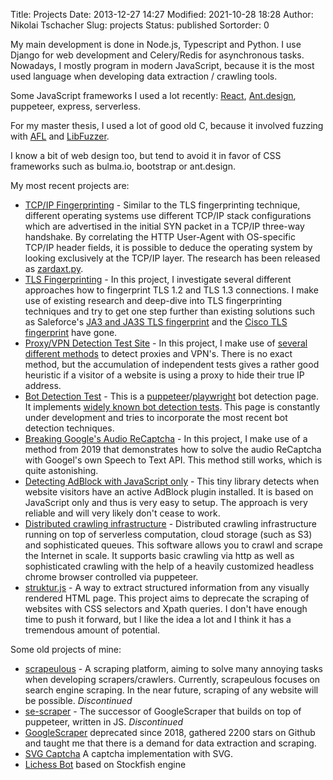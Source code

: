Title: Projects
Date: 2013-12-27 14:27
Modified: 2021-10-28 18:28
Author: Nikolai Tschacher
Slug: projects
Status: published
Sortorder: 0

My main development is done in Node.js, Typescript and Python. I use Django for web development and Celery/Redis for asynchronous tasks. Nowadays, I mostly program in modern JavaScript, because it is the most used language when developing data extraction / crawling tools.

Some JavaScript frameworks I used a lot recently: [React](https://reactjs.org/), [Ant.design](https://ant.design/), puppeteer, express, serverless.

For my master thesis, I used a lot of good old C, because it involved fuzzing with [AFL](https://github.com/google/AFL) and [LibFuzzer](https://llvm.org/docs/LibFuzzer.html).

I know a bit of web design too, but tend to avoid it in favor of CSS frameworks such as bulma.io, bootstrap or ant.design.

My most recent projects are:

- [TCP/IP Fingerprinting](https://incolumitas.com/pages/TCP-IP-Fingerprint/) - Similar to the TLS fingerprinting technique, different operating systems use different TCP/IP stack configurations which are advertised in the initial SYN packet in a TCP/IP three-way handshake. By correlating the HTTP User-Agent with OS-specific TCP/IP header fields, it is possible to deduce the operating system by looking exclusively at the TCP/IP layer. The research has been released as [zardaxt.py](https://github.com/NikolaiT/zardaxt).
- [TLS Fingerprinting](https://incolumitas.com/pages/TLS-Fingerprint/) - In this project, I investigate several different approaches how to fingerprint TLS 1.2 and TLS 1.3 connections. I make use of existing research and deep-dive into TLS fingerprinting techniques and try to get one step further than existing solutions such as Saleforce's [JA3 and JA3S TLS fingerprint](https://github.com/salesforce/ja3) and the [Cisco TLS fingerprint](https://github.com/cisco/joy) have gone.
- [Proxy/VPN Detection Test Site](https://bot.incolumitas.com/proxy_detect.html) - In this project, I make use of [several different methods](https://incolumitas.com/2021/10/16/7-different-ways-to-detect-proxies/) to detect proxies and VPN's. There is no exact method, but the accumulation of independent tests gives a rather good heuristic if a visitor of a website is using a proxy to hide their true IP address.
- [Bot Detection Test](https://bot.incolumitas.com) - This is a [puppeteer](https://github.com/puppeteer/puppeteer)/[playwright](https://github.com/microsoft/playwright) bot detection page. It implements [widely known bot detection tests](https://github.com/berstend/puppeteer-extra/tree/master/packages/puppeteer-extra-plugin-stealth). This page is constantly under development and tries to incorporate the most recent bot detection techniques.
- [Breaking Google's Audio ReCaptcha](https://github.com/NikolaiT/uncaptcha3) - In this project, I make use of a method from 2019 that demonstrates how to solve the audio ReCaptcha with Googel's own Speech to Text API. This method still works, which is quite astonishing.
- [Detecting AdBlock with JavaScript only](https://www.npmjs.com/package/adblock-detect-javascript-only) - This tiny library detects when website visitors have an active AdBlock plugin installed. It is based on JavaScript only and thus is very easy to setup. The approach is very reliable and will very likely don't cease to work.
- [Distributed crawling infrastructure](https://github.com/NikolaiT/Crawling-Infrastructure) - Distributed crawling infrastructure running on top of serverless computation, cloud storage (such as S3) and sophisticated queues. This software allows you to crawl and scrape the Internet in scale. It supports basic crawling via http as well as sophisticated crawling with the help of a heavily customized headless chrome browser controlled via puppeteer.
- [struktur.js](https://github.com/NikolaiT/struktur) - A way to extract structured information from any visually rendered HTML page. This project aims to deprecate the scraping of websites with CSS selectors and Xpath queries. I don't have enough time to push it forward, but I like the idea a lot and I think it has a tremendous amount of potential.

Some old projects of mine:

- [scrapeulous](https://scrapeulous.com/) - A scraping platform, aiming to solve many annoying tasks when developing scrapers/crawlers. Currently, scrapeulous focuses on search engine scraping. In the near future, scraping of any website will be possible. *Discontinued*
- [se-scraper](https://github.com/NikolaiT/se-scraper) - The successor of GoogleScraper that builds on top of puppeteer, written in JS. *Discontinued*
- [GoogleScraper]({filename}/pages/googlescraper-py.md) deprecated since 2018, gathered 2200 stars on Github and taught me that there is a demand for data extraction and scraping.
- [SVG Captcha]({filename}/pages/svgcaptcha.md) A captcha implementation with SVG.
- [Lichess Bot]({filename}/pages/lichess-bot.md) based on Stockfish engine
